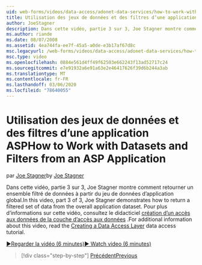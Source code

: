 ```yaml
---
uid: web-forms/videos/data-access/adonet-data-services/how-to-work-with-datasets-and-filters-from-an-asp-application
title: Utilisation des jeux de données et des filtres d’une application ASP | Microsoft Docs
author: JoeStagner
description: Dans cette vidéo, partie 3 sur 3, Joe Stagner montre comment retourner un ensemble filtré de données à partir du jeu de données d’application global. Pour plus d’informations AB...
ms.author: riande
ms.date: 08/07/2008
ms.assetid: 4ea744fa-ee7f-45a5-a0de-e3b17af67d8c
msc.legacyurl: /web-forms/videos/data-access/adonet-data-services/how-to-work-with-datasets-and-filters-from-an-asp-application
msc.type: video
ms.openlocfilehash: 0884e561d4ff49f62503e662243f13ad52717c24
ms.sourcegitcommit: e7e91932a6e91a63e2e46417626f39d6b244a3ab
ms.translationtype: MT
ms.contentlocale: fr-FR
ms.lasthandoff: 03/06/2020
ms.locfileid: "78640055"
---
```

# <a name="how-to-work-with-datasets-and-filters-from-an-asp-application"></a><span data-ttu-id="22391-104">Utilisation des jeux de données et des filtres d’une application ASP</span><span class="sxs-lookup"><span data-stu-id="22391-104">How to Work with Datasets and Filters from an ASP Application</span></span>

<span data-ttu-id="22391-105">par [Joe Stagner](https://github.com/JoeStagner)</span><span class="sxs-lookup"><span data-stu-id="22391-105">by [Joe Stagner](https://github.com/JoeStagner)</span></span>

<span data-ttu-id="22391-106">Dans cette vidéo, partie 3 sur 3, Joe Stagner montre comment retourner un ensemble filtré de données à partir du jeu de données d’application global.</span><span class="sxs-lookup"><span data-stu-id="22391-106">In this video, part 3 of 3, Joe Stagner demonstrates how to return a filtered set of data from the overall application dataset.</span></span> <span data-ttu-id="22391-107">Pour plus d’informations sur cette vidéo, consultez le didacticiel [création d’un accès aux données de la couche d’accès aux données](../../../overview/data-access/introduction/creating-a-data-access-layer-vb.md) .</span><span class="sxs-lookup"><span data-stu-id="22391-107">For additional information about this video, read the [Creating a Data Access Layer](../../../overview/data-access/introduction/creating-a-data-access-layer-vb.md) data access tutorial.</span></span>

[<span data-ttu-id="22391-108">&#9654;Regarder la vidéo (6 minutes)</span><span class="sxs-lookup"><span data-stu-id="22391-108">&#9654; Watch video (6 minutes)</span></span>](https://channel9.msdn.com/Blogs/ASP-NET-Site-Videos/how-to-work-with-datasets-and-filters-from-an-asp-application)

> [!div class="step-by-step"]
> [<span data-ttu-id="22391-109">Précédent</span><span class="sxs-lookup"><span data-stu-id="22391-109">Previous</span></span>](how-to-manually-bind-a-dataset-to-a-datagrid.md)
